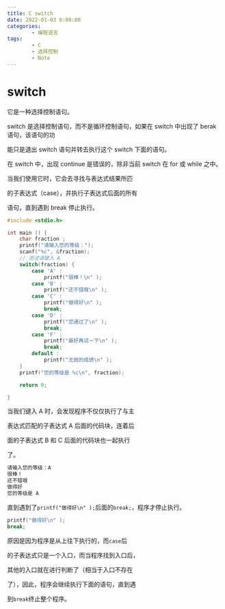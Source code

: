 ```yaml
---
title: C switch
date: 2022-01-03 6:00:00
categories:
        - 编程语言
tags:
        - C
        - 选择控制
        - Note
---
```


# switch

它是一种选择控制语句。

switch 是选择控制语句，而不是循环控制语句，如果在 switch 中出现了 berak 语句，该语句的功

能只是退出 switch 语句并转去执行这个 switch 下面的语句。

在 switch 中，出现 continue 是错误的，除非当前 switch 在 for 或 while 之中。

当我们使用它时，它会去寻找与表达式结果所匹

的子表达式（case），并执行子表达式后面的所有

语句，直到遇到 break 停止执行。

```C
#include <stdio.h>

int main () {
    char fraction ;
	printf("请输入您的等级：");
	scanf("%c", &fraction);
	// 测试请键入 A
	switch(fraction) {
		case 'A' :
			printf("很棒！\n" );
		case 'B' :
			printf("还不错哦\n" );
		case 'C' :
			printf("做得好\n" );
			break;
		case 'D' :
			printf("您通过了\n" );
			break;
		case 'F' :
			printf("最好再试一下\n" );
			break;
		default :
			printf("无效的成绩\n" );
	}
	printf("您的等级是 %c\n", fraction);

	return 0;

}
```

当我们键入 A 时，会发现程序不仅仅执行了与主

表达式匹配的子表达式 A 后面的代码块，连着后

面的子表达式 B 和 C 后面的代码块也一起执行

了。

```bash
请输入您的等级：A
很棒！
还不错哦
做得好
您的等级是 A
```

直到遇到了`printf("做得好\n" );`后面的`break;`，程序才停止执行。

```c
printf("做得好\n" );
break;
```

原因是因为程序是从上往下执行的，而`case`后

的子表达式只是一个入口，而当程序找到入口后，

其他的入口就在进行判断了（相当于入口不存在

了），因此，程序会继续执行下面的语句，直到遇

到`break`终止整个程序。
